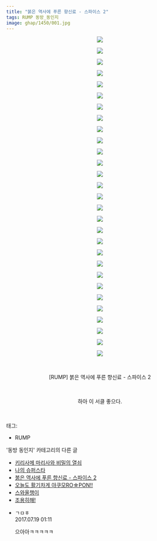 ```yaml
---
title: "붉은 역사에 푸른 향신료 - 스파이스 2"
tags: RUMP 동방_동인지
image: ghap/1450/001.jpg
---
```

<div class="article">
<p style="text-align: center; clear: none; float: none;"><img src="{{ site.nasurl }}/ghap/1450/001.jpg"/></p>
<p style="text-align: center; clear: none; float: none;"><img src="{{ site.nasurl }}/ghap/1450/002.jpg"/></p>
<p style="text-align: center; clear: none; float: none;"><img src="{{ site.nasurl }}/ghap/1450/003.jpg"/></p>
<p style="text-align: center; clear: none; float: none;"><img src="{{ site.nasurl }}/ghap/1450/004.jpg"/></p>
<p style="text-align: center; clear: none; float: none;"><img src="{{ site.nasurl }}/ghap/1450/005.jpg"/></p>
<p style="text-align: center; clear: none; float: none;"><img src="{{ site.nasurl }}/ghap/1450/006.jpg"/></p>
<p style="text-align: center; clear: none; float: none;"><img src="{{ site.nasurl }}/ghap/1450/007.jpg"/></p>
<p style="text-align: center; clear: none; float: none;"><img src="{{ site.nasurl }}/ghap/1450/008.jpg"/></p>
<p style="text-align: center; clear: none; float: none;"><img src="{{ site.nasurl }}/ghap/1450/009.jpg"/></p>
<p style="text-align: center; clear: none; float: none;"><img src="{{ site.nasurl }}/ghap/1450/010.jpg"/></p>
<p style="text-align: center; clear: none; float: none;"><img src="{{ site.nasurl }}/ghap/1450/011.jpg"/></p>
<p style="text-align: center; clear: none; float: none;"><img src="{{ site.nasurl }}/ghap/1450/012.jpg"/></p>
<p style="text-align: center; clear: none; float: none;"><img src="{{ site.nasurl }}/ghap/1450/013.jpg"/></p>
<p style="text-align: center; clear: none; float: none;"><img src="{{ site.nasurl }}/ghap/1450/014.jpg"/></p>
<p style="text-align: center; clear: none; float: none;"><img src="{{ site.nasurl }}/ghap/1450/015.jpg"/></p>
<p style="text-align: center; clear: none; float: none;"><img src="{{ site.nasurl }}/ghap/1450/016.jpg"/></p>
<p style="text-align: center; clear: none; float: none;"><img src="{{ site.nasurl }}/ghap/1450/017.jpg"/></p>
<p style="text-align: center; clear: none; float: none;"><img src="{{ site.nasurl }}/ghap/1450/018.jpg"/></p>
<p style="text-align: center; clear: none; float: none;"><img src="{{ site.nasurl }}/ghap/1450/019.jpg"/></p>
<p style="text-align: center; clear: none; float: none;"><img src="{{ site.nasurl }}/ghap/1450/020.jpg"/></p>
<p style="text-align: center; clear: none; float: none;"><img src="{{ site.nasurl }}/ghap/1450/021.jpg"/></p>
<p style="text-align: center; clear: none; float: none;"><img src="{{ site.nasurl }}/ghap/1450/022.jpg"/></p>
<p style="text-align: center; clear: none; float: none;"><img src="{{ site.nasurl }}/ghap/1450/023.jpg"/></p>
<p style="text-align: center; clear: none; float: none;"><img src="{{ site.nasurl }}/ghap/1450/024.jpg"/></p>
<p style="text-align: center; clear: none; float: none;"><img src="{{ site.nasurl }}/ghap/1450/025.jpg"/></p>
<p style="text-align: center; clear: none; float: none;"><img src="{{ site.nasurl }}/ghap/1450/026.jpg"/></p>
<p style="text-align: center; clear: none; float: none;"><img src="{{ site.nasurl }}/ghap/1450/027.jpg"/></p>
<p style="text-align: center; clear: none; float: none;"><img src="{{ site.nasurl }}/ghap/1450/028.jpg"/></p>
<p style="text-align: center; clear: none; float: none;"><img src="{{ site.nasurl }}/ghap/1450/029.jpg"/></p>
<p style="text-align: center; clear: none; float: none;"><br/></p>
<p style="text-align: center; clear: none; float: none;">[RUMP] 붉은 역사에 푸른 향신료 - 스파이스 2</p>
<p style="text-align: center; clear: none; float: none;"><br/></p>
<p style="text-align: center; clear: none; float: none;">하아 이 서클 좋으다.</p>
<p><br/></p>
</div><div class="tagTrail">
<p>태그: </p>
<ul>
<li>RUMP</li>
</ul>
</div><div class="another">
<p>'동방 동인지' 카테고리의 다른 글</p>
<ul>
<li><a href="/2016-08-09-ghap_1452">키리사메 마리사와 비밀의 열쇠</a></li>
<li><a href="/2016-08-09-ghap_1451">나의 슈퍼스타</a></li>
<li><a href="/2016-08-09-ghap_1450">붉은 역사에 푸른 향신료 - 스파이스 2</a></li>
<li><a href="/2016-08-09-ghap_1449">오늘도 활기차게 야쿠모RO☆PON!!</a></li>
<li><a href="/2016-08-09-ghap_1448">스와올챙이</a></li>
<li><a href="/2016-08-09-ghap_1446">조용히해!</a></li>
</ul>
</div><div class="cb_module cb_fluid">
<div class="cb_wrt cb_profile">
<div class="comment">
<ul>
<li class="cb_thumb_off" id="comment15038929">
<div class="cb_comment_area">
<div class="cb_info_area">
<div class="cb_section">
<span class="cb_nick_name">ㄱㅁㅎ</span>
</div>
<div class="cb_section">
<span class="cb_date">2017.07.19 01:11 </span>
</div>
</div>
<div class="cb_dsc_comment">
<p class="cb_dsc">
											으아아ㅋㅋㅋㅋㅋ
										</p>
</div>
</div></li>
</ul>
</div>
</div><!-- commentList close -->
</div>